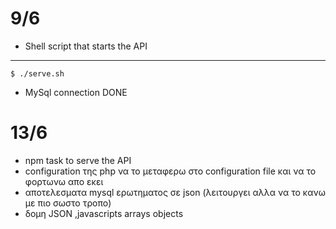 # 9/6
* Shell script that starts the API
---
```
$ ./serve.sh
```
* MySql connection DONE

# 13/6
* npm task to serve the API
* configuration της php να το μεταφερω στο configuration file και να το φορτωνω απο εκει
* αποτελεσματα mysql ερωτηματος σε json (λειτουργει αλλα να το κανω με πιο σωστο τροπο)
* δομη JSON ,javascripts arrays objects
